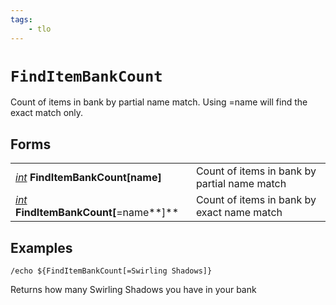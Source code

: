 ```yaml
---
tags:
    - tlo
---
```

# `FindItemBankCount`

Count of items in bank by partial name match. Using =name will find the exact match only.

## Forms

|  |  |
| :--- | :--- |
| [_int_](../data-types/datatype-int.md) **FindItemBankCount[**name**]** | Count of items in bank by partial name match |
| [_int_](../data-types/datatype-int.md) **FindItemBankCount[**=name**]** | Count of items in bank by exact name match |

## Examples

`/echo ${FindItemBankCount[=Swirling Shadows]}`

Returns how many Swirling Shadows you have in your bank
